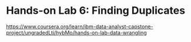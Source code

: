 # Hands-on Lab 6: Finding Duplicates

https://www.coursera.org/learn/ibm-data-analyst-capstone-project/ungradedLti/hybMo/hands-on-lab-data-wrangling